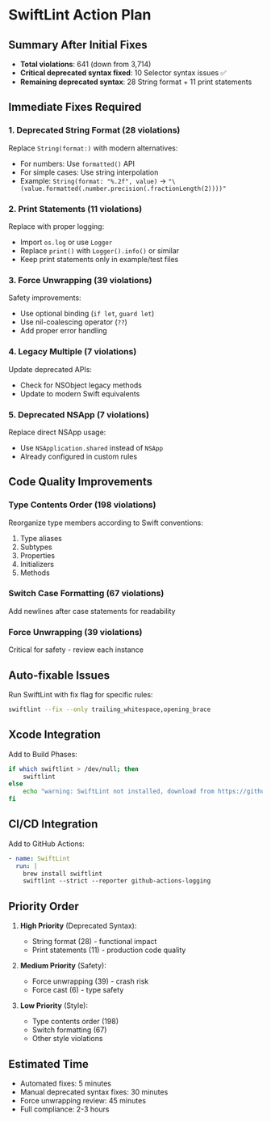 # SwiftLint Action Plan

## Summary After Initial Fixes

- **Total violations**: 641 (down from 3,714)
- **Critical deprecated syntax fixed**: 10 Selector syntax issues ✅  
- **Remaining deprecated syntax**: 28 String format + 11 print statements

## Immediate Fixes Required

### 1. Deprecated String Format (28 violations)
Replace `String(format:)` with modern alternatives:
- For numbers: Use `formatted()` API
- For simple cases: Use string interpolation
- Example: `String(format: "%.2f", value)` → `"\(value.formatted(.number.precision(.fractionLength(2))))"`

### 2. Print Statements (11 violations)
Replace with proper logging:
- Import `os.log` or use `Logger`
- Replace `print()` with `Logger().info()` or similar
- Keep print statements only in example/test files

### 3. Force Unwrapping (39 violations)
Safety improvements:
- Use optional binding (`if let`, `guard let`)
- Use nil-coalescing operator (`??`)
- Add proper error handling

### 4. Legacy Multiple (7 violations)
Update deprecated APIs:
- Check for NSObject legacy methods
- Update to modern Swift equivalents

### 5. Deprecated NSApp (7 violations)
Replace direct NSApp usage:
- Use `NSApplication.shared` instead of `NSApp`
- Already configured in custom rules

## Code Quality Improvements

### Type Contents Order (198 violations)
Reorganize type members according to Swift conventions:
1. Type aliases
2. Subtypes
3. Properties
4. Initializers
5. Methods

### Switch Case Formatting (67 violations)
Add newlines after case statements for readability

### Force Unwrapping (39 violations)
Critical for safety - review each instance

## Auto-fixable Issues

Run SwiftLint with fix flag for specific rules:
```bash
swiftlint --fix --only trailing_whitespace,opening_brace
```

## Xcode Integration

Add to Build Phases:
```bash
if which swiftlint > /dev/null; then
    swiftlint
else
    echo "warning: SwiftLint not installed, download from https://github.com/realm/SwiftLint"
fi
```

## CI/CD Integration

Add to GitHub Actions:
```yaml
- name: SwiftLint
  run: |
    brew install swiftlint
    swiftlint --strict --reporter github-actions-logging
```

## Priority Order

1. **High Priority** (Deprecated Syntax):
   - String format (28) - functional impact
   - Print statements (11) - production code quality

2. **Medium Priority** (Safety):
   - Force unwrapping (39) - crash risk
   - Force cast (6) - type safety

3. **Low Priority** (Style):
   - Type contents order (198)
   - Switch formatting (67)
   - Other style violations

## Estimated Time

- Automated fixes: 5 minutes
- Manual deprecated syntax fixes: 30 minutes
- Force unwrapping review: 45 minutes
- Full compliance: 2-3 hours